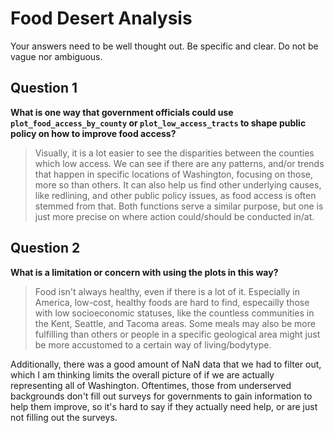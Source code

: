 # Food Desert Analysis
Your answers need to be well thought out. Be specific and clear. Do not be vague nor ambiguous.

## Question 1
**What is one way that government officials could use `plot_food_access_by_county` or `plot_low_access_tracts` to shape public policy on how to improve food access?** 

> Visually, it is a lot easier to see the disparities between the counties which low access. We can see if there are any patterns, and/or trends that happen in specific locations of Washington, focusing on those, more so than others. It can also help us find other underlying causes, like redlining, and other public policy issues, as food access is often stemmed from that. Both functions serve a similar purpose, but one is just more precise on where action could/should be conducted in/at.

## Question 2
**What is a limitation or concern with using the plots in this way?**

> Food isn't always healthy, even if there is a lot of it. Especially in America, low-cost, healthy foods are hard to find, especailly those with low socioeconomic statuses, like the countless communities in the Kent, Seattle, and Tacoma areas. Some meals may also be more fulfilling than others or people in a specific geological area might just be more accustomed to a certain way of living/bodytype. 
 
Additionally, there was a good amount of NaN data that we had to filter out, which I am thinking limits the overall picture of if we are actually representing all of Washington. Oftentimes, those from underserved backgrounds don't fill out surveys for governments to gain information to help them improve, so it's hard to say if they actually need help, or are just not filling out the surveys. 


